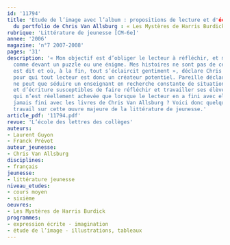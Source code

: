 ```yaml
---
id: '11794'
title: 'Étude de l’image avec l’album : propositions de lecture et d'écriture autour
  du portfolio de Chris Van Allsburg : « Les Mystères de Harris Burdick » '
rubrique: 'Littérature de jeunesse [CM-6e]'
annee: '2006'
magazine: 'n°7 2007-2008'
pages: '31'
description: '« Mon objectif est d’obliger le lecteur à réfléchir, et même à travailler,
  comme devant un puzzle ou une énigme. Mes histoires ne sont pas de celles où tout
  est dit et où, à la fin, tout s’éclaircit gentiment », déclare Chris Van Allsburg,
  pour qui tout lecteur est donc un créateur potentiel. Pareille déclaration d’intention
  ne peut que séduire un enseignant en recherche constante de situations de lecture
  et d’écriture susceptibles de faire réfléchir et travailler ses élèves sur une œuvre
  qui n’est réellement achevée que lorsque le lecteur en a fini avec elle. Et en a-t-on
  jamais fini avec les livres de Chris Van Allsburg ? Voici donc quelques pistes de
  travail sur cette œuvre majeure de la littérature de jeunesse.'
article_pdf: '11794.pdf'
revue: 'L’école des lettres des collèges'
auteurs:
- Laurent Guyon
- Franck Prévot
auteur_jeunesse:
- Chris Van Allsburg
disciplines:
- français
jeunesse:
- littérature jeunesse
niveau_etudes:
- cours moyen
- sixième
oeuvres:
- Les Mystères de Harris Burdick
programmes:
- expression écrite - imagination
- étude de l’image - illustrations, tableaux
---
```

